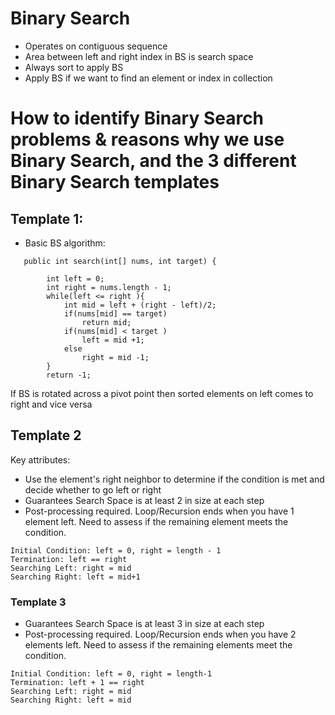 # Binary Search

- Operates on contiguous sequence
- Area between left and right index in BS is search space
- Always sort to apply BS
- Apply BS if we want to find an element or index in collection

# How to identify Binary Search problems & reasons why we use Binary Search, and the 3 different Binary Search templates

## Template 1:
- Basic BS algorithm:

```agsl
   public int search(int[] nums, int target) {
        
        int left = 0;
        int right = nums.length - 1;
        while(left <= right ){
            int mid = left + (right - left)/2;
            if(nums[mid] == target)
                return mid;
            if(nums[mid] < target )
                left = mid +1;
            else
                right = mid -1;              
        }
        return -1; 
```
If BS is rotated across a pivot point then sorted elements on left comes to right and vice versa

## Template 2
Key attributes:
- Use the element's right neighbor to determine if the condition is met and decide whether to go left or right
- Guarantees Search Space is at least 2 in size at each step
- Post-processing required. Loop/Recursion ends when you have 1 element left. Need to assess if the remaining element meets the condition.

```
Initial Condition: left = 0, right = length - 1
Termination: left == right
Searching Left: right = mid
Searching Right: left = mid+1
```

### Template 3
- Guarantees Search Space is at least 3 in size at each step
- Post-processing required. Loop/Recursion ends when you have 2 elements left. Need to assess if the remaining elements meet the condition.

```
Initial Condition: left = 0, right = length-1
Termination: left + 1 == right
Searching Left: right = mid
Searching Right: left = mid
```